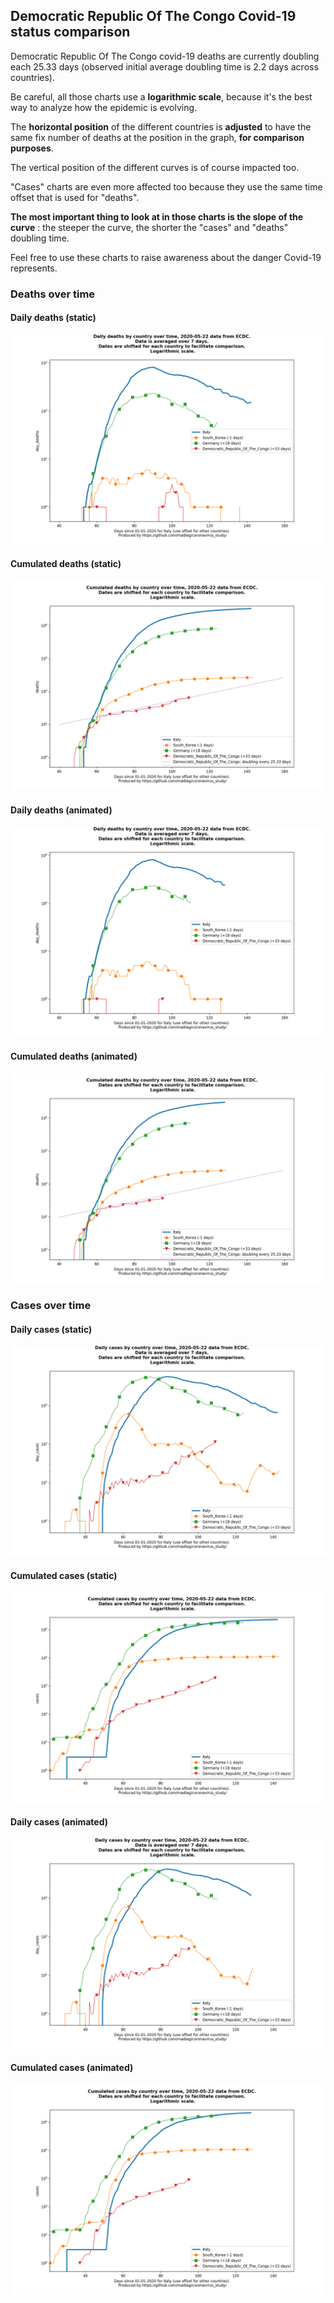 ## Democratic Republic Of The Congo Covid-19 status comparison 

Democratic Republic Of The Congo covid-19 deaths are currently doubling each 25.33 days (observed initial average doubling time is 2.2 days across countries).



Be careful, all those charts use a **logarithmic scale**, because it's the best way to analyze how the epidemic is evolving.
 
The **horizontal position** of the different countries is **adjusted** to have the same fix number of deaths at the position in the graph, **for comparison purposes**.

The vertical position of the different curves is of course impacted too.

"Cases" charts are even more affected too because they use the same time offset that is used for "deaths".

**The most important thing to look at in those charts is the slope of the curve** : the steeper the curve, the shorter the "cases" and "deaths" doubling time.

Feel free to use these charts to raise awareness about the danger Covid-19 represents. 


 
### Deaths over time
 
#### Daily deaths (static)
![Democratic Republic Of The Congo covid-19 daily deaths static chart](https://raw.githubusercontent.com/madlag/coronavirus_study/master/notebooks/graphs/2020-05-22/countries/Democratic_Republic_Of_The_Congo/2020-05-22_Democratic_Republic_Of_The_Congo_day_deaths.png "Democratic Republic Of The Congo covid-19 day_deaths static chart")   
 
#### Cumulated deaths (static)
![Democratic Republic Of The Congo covid-19 cumulated deaths static chart](https://raw.githubusercontent.com/madlag/coronavirus_study/master/notebooks/graphs/2020-05-22/countries/Democratic_Republic_Of_The_Congo/2020-05-22_Democratic_Republic_Of_The_Congo_deaths.png "Democratic Republic Of The Congo covid-19 deaths static chart")   
 
#### Daily deaths (animated)
![Democratic Republic Of The Congo covid-19 daily deaths animated chart](https://raw.githubusercontent.com/madlag/coronavirus_study/master/notebooks/graphs/2020-05-22/countries/Democratic_Republic_Of_The_Congo/2020-05-22_Democratic_Republic_Of_The_Congo_day_deaths.gif "Democratic Republic Of The Congo covid-19 day_deaths animated chart")   
 
#### Cumulated deaths (animated)
![Democratic Republic Of The Congo covid-19 cumulated deaths animated chart](https://raw.githubusercontent.com/madlag/coronavirus_study/master/notebooks/graphs/2020-05-22/countries/Democratic_Republic_Of_The_Congo/2020-05-22_Democratic_Republic_Of_The_Congo_deaths.gif "Democratic Republic Of The Congo covid-19 deaths animated chart")   

 
### Cases over time
 
#### Daily cases (static)
![Democratic Republic Of The Congo covid-19 daily cases static chart](https://raw.githubusercontent.com/madlag/coronavirus_study/master/notebooks/graphs/2020-05-22/countries/Democratic_Republic_Of_The_Congo/2020-05-22_Democratic_Republic_Of_The_Congo_day_cases.png "Democratic Republic Of The Congo covid-19 day_cases static chart")   
 
#### Cumulated cases (static)
![Democratic Republic Of The Congo covid-19 cumulated cases static chart](https://raw.githubusercontent.com/madlag/coronavirus_study/master/notebooks/graphs/2020-05-22/countries/Democratic_Republic_Of_The_Congo/2020-05-22_Democratic_Republic_Of_The_Congo_cases.png "Democratic Republic Of The Congo covid-19 cases static chart")   
 
#### Daily cases (animated)
![Democratic Republic Of The Congo covid-19 daily cases animated chart](https://raw.githubusercontent.com/madlag/coronavirus_study/master/notebooks/graphs/2020-05-22/countries/Democratic_Republic_Of_The_Congo/2020-05-22_Democratic_Republic_Of_The_Congo_day_cases.gif "Democratic Republic Of The Congo covid-19 day_cases animated chart")   
 
#### Cumulated cases (animated)
![Democratic Republic Of The Congo covid-19 cumulated cases animated chart](https://raw.githubusercontent.com/madlag/coronavirus_study/master/notebooks/graphs/2020-05-22/countries/Democratic_Republic_Of_The_Congo/2020-05-22_Democratic_Republic_Of_The_Congo_cases.gif "Democratic Republic Of The Congo covid-19 cases animated chart")   

